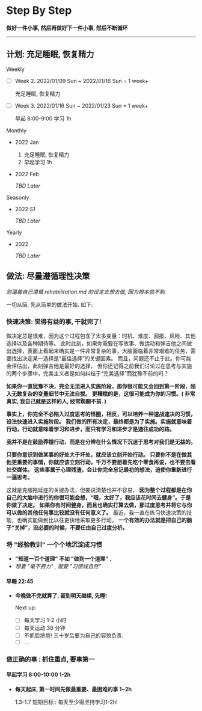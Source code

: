 # Step By Step

**做好一件小事, 然后再做好下一件小事, 然后不断循环**

---

## 计划: 充足睡眠, 恢复精力

Weekly

-   [ ] Week 2. 2022/01/09 Sun ~ 2022/01/16 Sun = 1 week+

    充足睡眠, 恢复精力

-   [ ] Week 3. 2022/01/16 Sun ~ 2022/01/23 Sun = 1 week+

    早起 8:00-9:00 学习 1h

Monthly

-   2022 Jan

    1. 充足睡眠, 恢复精力
    2. 早起学习 1h

-   2022 Feb

    _TBD Later_

Seasonly

-   2022 S1

    _TBD Later_

Yearly

-   2022

    _TBD Later_

## 做法: 尽量遵循理性决策

_别逼着自己遵循 rehabilitation.md 的设定去想去做, 因为根本做不到._

一切从简, 先从简单的做法开始. 如下:

### 快速决策: 觉得有益的事, 干就完了!

做决定总是很难，因为这个过程包含了太多变量：时机、难度、回报、风险、其他选择以及各种期待等。
此时此刻，如果你需要在写故事、做运动和弹吉他之间做出选择，表面上看起来确实是一件非常复杂的事，大脑面临着非常艰难的任务，需要找出决定某一选择是“最佳选择”的关键因素。
而且，问题还不止于此。你可能会评估出，此刻弹吉他是最好的选择，
但你还记得之前我们讨论过在思考与实施的两个步骤中，完美主义者是如何纠结于“完美选择”而犹豫不前的吗？

**如果你一直犹豫不决，完全无法进入实施阶段，那你很可能又会回到第一阶段，陷入无数复杂的变量细节中无法自拔。**
**更糟糕的是，这很可能成为你的习惯。( 非常真实, 我自己就是这样的人, 经常踟蹰不前. )**

**事实上，你完全不必陷入过度思考的怪圈，相反，可以培养一种速战速决的习惯，设法快速进入实施阶段。**
**我们做的所有决定，最终都是为了实施。实施就意味着行动，行动就意味着学习和进步，而只有学习和进步才是通往成功的路。**

**我并不是在鼓励莽撞行动，而是在分辨在什么情况下沉迷于思考对我们是无益的。**

**只要你意识到做某事的好处大于坏处，就应该立刻开始行动。**
**只要你不是在做其他更重要的事情，你就应该立刻行动，千万不要想着先吃个零食再说，也不要去看社交媒体。**
**这些事属于心理残渣，会让你完全忘记最初的想法，迫使你重新进行一遍思考。**

这就是克服拖延症的关键办法，但要说清楚也并不容易，
**因为整个过程都是在你自己的大脑中进行的你很可能会想，“哦，太好了，我应该花时间去健身”。于是你做了决定。**
**如果你有时间健身，而且也确实打算去做，那过度思考并将它与你可以做的其他任何事比较就没有任何意义了。**
最近，我一直在练习快速决策的技能，也确实能做到比以往更快地采取更多行动。
**一个有效的办法就是把自己的脑子“关掉”，没必要的时候，不要任由自己过度分析。**

### 将 "经验教训" 一个个地沉淀成习惯

-   **"知道一百个道理" 不如 "做到一个道理" .**
-   _想要 "毫不费力" , 就要 "习惯成自然"_

#### 早睡 22:45

-   **今晚做不完就算了, 留到明天继续, 先睡!**

    Next up:

    - [ ] 每天学习 1-2 小时
    - [ ] 每天运动 30 分钟
    - [ ] 不抓脸挤痘! 三十岁后要为自己的容貌负责.
    - [ ] …

### 做正确的事 : **抓住重点, 要事第一**

#### 早起学习 8:00-10:00 1-2h

-   **每天起床, 第一时间先做最重要、最困难的事 1~2h**

    1.3-1.7 短期目标 : 每天至少得坚持学习1-2h!
